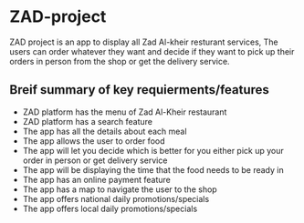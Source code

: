 # ZAD-project

ZAD project is an app to display all Zad Al-kheir resturant services, The users can order whatever they want and decide if they want to pick up their orders in person from the shop or get the delivery service.




## Breif summary of key requierments/features
- ZAD platform has the menu of Zad Al-Kheir restaurant
- ZAD platform has a search feature
- The app has all the details about each meal
- The app allows the user to order food
- The app will let you decide which is better for you either pick up your order in person or get delivery service
- The app will be displaying the time that the food needs to be ready in
- The app has an online payment feature
- The app has a map to navigate the user to the shop
- The app offers national daily promotions/specials
- The app offers local daily promotions/specials
